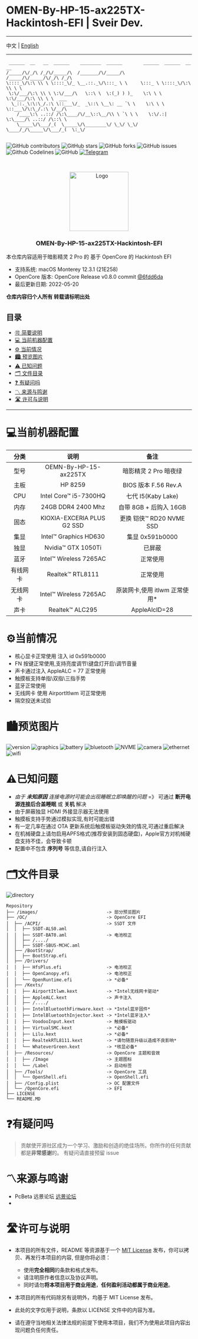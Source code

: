 
# OMEN-By-HP-15-ax225TX-Hackintosh-EFI | Sveir Dev.
---
中文 | [English](README_en-US.MD)

---

<!-- PROJECT SHIELDS -->

```
 ______  __   __  ______    ________  ______        ______  ______  __   __           
/_____/\/_/\ /_/\/_____/\  /_______/\/_____/\      /_____/\/_____/\/_/\ /_/\          
\::::_\/\:\ \\ \ \::::_\/_ \__.::._\/\:::_ \ \     \:::_ \ \::::_\/\:\ \\ \ \         
 \:\/___/\:\ \\ \ \:\/___/\   \::\ \  \:(_) ) )_    \:\ \ \ \:\/___/\:\ \\ \ \  ___   
  \_::._\:\:\_/.:\ \::___\/_  _\::\ \__\: __ `\ \    \:\ \ \ \::___\/\:\_/.:\ \/__/\  
    /____\:\ ..::/ /\:\____/\/__\::\__/\\ \ `\ \ \    \:\/.:| \:\____/\ ..::/ /\::\ \ 
    \_____\/\___/_(  \_____\/\________\/ \_\/ \_\/     \____/_/\_____\/\___/_(  \:_\/ 
                                                                                 
```
![GitHub contributors](https://img.shields.io/github/contributors/sve1r/OMEN-By-HP-15-ax225TX-Hackintosh-EFI?style=for-the-badge)
![GitHub stars](https://img.shields.io/github/stars/sve1r/OMEN-By-HP-15-ax225TX-Hackintosh-EFI?color=ffd700&style=for-the-badge)
![GitHub forks](https://img.shields.io/github/forks/sve1r/OMEN-By-HP-15-ax225TX-Hackintosh-EFI?color=60c5ba&style=for-the-badge)
![GitHub issues](https://img.shields.io/github/issues/sve1r/OMEN-By-HP-15-ax225TX-Hackintosh-EFI?color=1E90FF&style=for-the-badge)
![Github Codelines](https://img.shields.io/tokei/lines/github/sve1r/OMEN-By-HP-15-ax225TX-Hackintosh-EFI?style=for-the-badge)
![GitHub](https://img.shields.io/github/license/sve1r/OMEN-By-HP-15-ax225TX-Hackintosh-EFI?style=for-the-badge)
[![Telegram](https://img.shields.io/badge/-t.me/sve1r-3db6f1?style=for-the-badge&logo=Telegram&logoColor=2ca5e0)](https://t.me/sve1r)

<!-- PROJECT LOGO -->
<br />
<p align="center">
  <a href="https://github.com/sve1r/Rules-For-Quantumult-X/">
    <img src="images/logo.png" alt="Logo" width="160" height="160">
  </a>

  <h3 align="center">OMEN-By-HP-15-ax225TX-Hackintosh-EFI</h3>

  本仓库内容适用于暗影精灵 2 Pro 的 基于 OpenCore 的 Hackintosh EFI
   - 支持系统: macOS Monterey 12.3.1 (21E258)
   - OpenCore 版本: OpenCore Release v0.8.0 commit <a href="https://github.com/acidanthera/OpenCorePkg/releases/tag/0.8.0">@6fdd6da</a>
   - 最后更新日期: 2022-05-20

  **仓库内容归个人所有 转载请标明出处**
</p>


## 目录
- [🉑 简要说明](#🉑简要说明)
- [💻 当前机器配置](#💻当前机器配置)
- [⚙️ 当前情况](#⚙️当前情况)
- [🏙 预览图片](#🏙预览图片)
- [⚠️ 已知问题](#⚠️已知问题)
- [🗂 文件目录](#🗂文件目录)
- [❓ 有疑问吗](#❓有疑问吗)
- [〽️ 来源与鸣谢](#〽️来源与鸣谢)
- [🛣 许可与说明](#🛣许可与说明)

-----

# **💻当前机器配置**

| 分类 | 说明 | 备注 |
|:----:|:----:|:----:|
| 型号 | OEMN-By-HP-15-ax225TX | 暗影精灵 2 Pro 暗夜绿
| 主板 | HP 8259 |  BIOS 版本 F.56 Rev.A
| CPU | Intel Core™ i5-7300HQ | 七代 I5(Kaby Lake)
| 内存 | 24GB DDR4 2400 Mhz | 自带 8GB + 后购入 16GB
| 固态 | KIOXIA-EXCERIA PLUS G2 SSD | 更换 铠侠™ RD20 NVME SSD
| 集显 | Intel™ Graphics HD630 | 集显 0x591b0000
| 独显 | Nvidia™ GTX 1050Ti | 已屏蔽 
| 蓝牙 | Intel™ Wireless 7265AC | 正常使用
|有线网卡| Realtek™ RTL8111 | 正常使用
|无线网卡| Intel™ Wireless 7265AC | 原装网卡,使用 itlwm 正常使用* 
| 声卡 | Realtek™ ALC295 | AppleAlcID=28

# **⚙️当前情况**
 - 核心显卡正常使用 注入 id 0x591b0000
 - FN 按键正常使用,支持亮度调节\键盘灯开启\调节音量
 - 声卡通过注入 AppleALC = 77 正常使用
 - 触摸板支持单指\双指\三指手势
 - 蓝牙正常使用
 - 无线网卡 使用 AirportItlwm 可正常使用
 - 隔空投送未试验

# **🏙预览图片**

![version](images/Version.png)
![graphics](images/Graphics.png)
![battery](images/Battery.png)
![bluetooth](images/Bluetooth.png)
![NVME](images/NVME.png)
![camera](images/Camera.png)
![ethernet](images/Ethernet.png)
![wifi](images/wifi.png)

# **⚠已知问题**

- *由于 **未知原因** 连接电源时可能会出现睡眠立即唤醒的问题* =》 可通过 **断开电源连接后合盖睡眠** 或 **关机** 解决
- 由于屏蔽独显 HDMI 外接显示器无法使用
- 触摸板支持手势通过模拟实现,有时可能出错
- 有一定几率在通过 OTA 更新系统后触摸板驱动失效的情况,可通过重启解决
- 在机械硬盘上请勿启用APFS格式(推荐安装到固态硬盘)，Apple官方对机械硬盘支持不佳，会导致卡顿
- 配置中不包含 **序列号** 等信息,请自行注入

# **🗂文件目录**
![directory](images/Directory.png)
```
Repository
├── /images/                          -> 部分预览图片
├── /OC/                              -> OpenCore EFI
│  ├── /ACPI/                         -> SSDT 文件
│  │  ├── SSDT-ALS0.aml 
│  │  ├── SSDT-BAT0.aml               -> 电池校正
│  │  ├── /..../
│  │  ├── SSDT-SBUS-MCHC.aml 
│  ├── /BootStrap/
│  │  ├── BootStrap.efi   
│  ├── /Drivers/
│  │  ├── HfsPlus.efi                 -> 电池校正
│  │  ├── OpenCanopy.efi              -> 电池校正
│  │  └── OpenRuntime.efi             -> *必备*
│  ├── /Kexts/
│  │  ├── AirportItlwm.kext           -> *Intel无线网卡驱动*
│  │  ├── AppleALC.kext               -> 声卡注入
│  │  ├── /..../
│  │  ├── IntelBluetoothFirmware.kext -> *Intel蓝牙固件*
│  │  ├── IntelBluetoothInjector.kext -> *Intel蓝牙注入*
│  │  ├── VoodooInput.kext            -> 触摸板驱动
│  │  ├── VirtualSMC.kext             -> *必备*
│  │  ├── Lilu.kext                   -> *必备*
│  │  ├── RealtekRTL8111.kext         -> *请勿随意升级以造成不良影响*
│  │  └── WhateverGreen.kext          -> *核显必备*
│  ├── /Resources/                    -> OpenCore 主题和音效
│  │  ├── /Image                      -> 主题图标
│  │  └── /Label                      -> 启动标签
│  ├── /Tools/                        -> OpenCore 工具
│  │  └── OpenShell.efi               -> OpenShell.efi
│  ├── /Config.plist                  -> OC 配置文件
│  └── /OpenCore.efi                  -> EFI
├── LICENSE
└── README.MD
```


# **❓有疑问吗**

>贡献使开源社区成为一个学习、激励和创造的绝佳场所。你所作的任何贡献都是**非常感谢**的。
有疑问请直接预留 issue

# **〽️来源与鸣谢**
- PcBeta 远景论坛  [远景论坛](http://bbs.pcbeta.com)
- 


# **🛣许可与说明**

- 本项目的所有文件，README 等资源基于一个 [MIT License](LICENSE) 发布，你可以拷贝、再发行本项目的内容, 但是你将必须：
  - 使用**完全相同**的条款和格式发布。
  - 请注明原作者信息以及协议声明。
  - 同时请勿**将本项目用于商业用途**，**任何盈利活动都属于商业用途**。
  
- 本项目的所有代码除另有说明外，均基于 MIT License 发布。

- 此处的文字仅用于说明，条款以 LICENSE 文件中的内容为准。

- 请在遵守当地相关法律法规的前提下使用本项目，我们不为使用此项目内容出现问题负任何责任。
